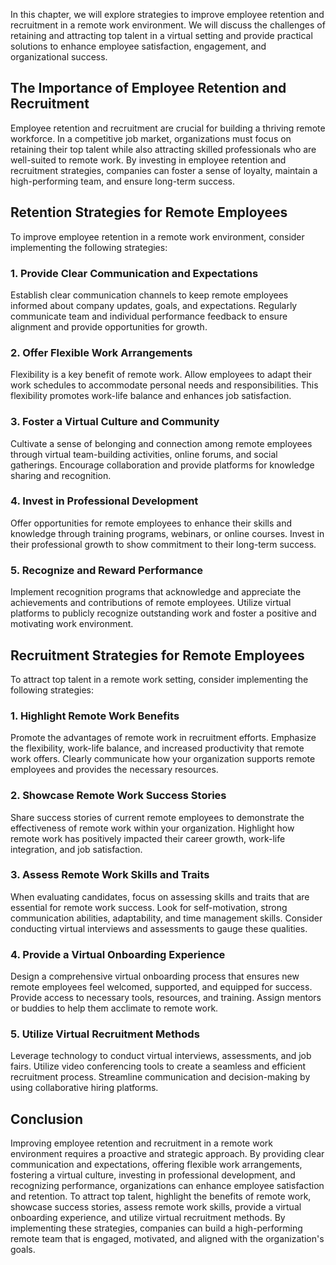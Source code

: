
In this chapter, we will explore strategies to improve employee retention and recruitment in a remote work environment. We will discuss the challenges of retaining and attracting top talent in a virtual setting and provide practical solutions to enhance employee satisfaction, engagement, and organizational success.

## The Importance of Employee Retention and Recruitment

Employee retention and recruitment are crucial for building a thriving remote workforce. In a competitive job market, organizations must focus on retaining their top talent while also attracting skilled professionals who are well-suited to remote work. By investing in employee retention and recruitment strategies, companies can foster a sense of loyalty, maintain a high-performing team, and ensure long-term success.

## Retention Strategies for Remote Employees

To improve employee retention in a remote work environment, consider implementing the following strategies:

### 1\. Provide Clear Communication and Expectations

Establish clear communication channels to keep remote employees informed about company updates, goals, and expectations. Regularly communicate team and individual performance feedback to ensure alignment and provide opportunities for growth.

### 2\. Offer Flexible Work Arrangements

Flexibility is a key benefit of remote work. Allow employees to adapt their work schedules to accommodate personal needs and responsibilities. This flexibility promotes work-life balance and enhances job satisfaction.

### 3\. Foster a Virtual Culture and Community

Cultivate a sense of belonging and connection among remote employees through virtual team-building activities, online forums, and social gatherings. Encourage collaboration and provide platforms for knowledge sharing and recognition.

### 4\. Invest in Professional Development

Offer opportunities for remote employees to enhance their skills and knowledge through training programs, webinars, or online courses. Invest in their professional growth to show commitment to their long-term success.

### 5\. Recognize and Reward Performance

Implement recognition programs that acknowledge and appreciate the achievements and contributions of remote employees. Utilize virtual platforms to publicly recognize outstanding work and foster a positive and motivating work environment.

## Recruitment Strategies for Remote Employees

To attract top talent in a remote work setting, consider implementing the following strategies:

### 1\. Highlight Remote Work Benefits

Promote the advantages of remote work in recruitment efforts. Emphasize the flexibility, work-life balance, and increased productivity that remote work offers. Clearly communicate how your organization supports remote employees and provides the necessary resources.

### 2\. Showcase Remote Work Success Stories

Share success stories of current remote employees to demonstrate the effectiveness of remote work within your organization. Highlight how remote work has positively impacted their career growth, work-life integration, and job satisfaction.

### 3\. Assess Remote Work Skills and Traits

When evaluating candidates, focus on assessing skills and traits that are essential for remote work success. Look for self-motivation, strong communication abilities, adaptability, and time management skills. Consider conducting virtual interviews and assessments to gauge these qualities.

### 4\. Provide a Virtual Onboarding Experience

Design a comprehensive virtual onboarding process that ensures new remote employees feel welcomed, supported, and equipped for success. Provide access to necessary tools, resources, and training. Assign mentors or buddies to help them acclimate to remote work.

### 5\. Utilize Virtual Recruitment Methods

Leverage technology to conduct virtual interviews, assessments, and job fairs. Utilize video conferencing tools to create a seamless and efficient recruitment process. Streamline communication and decision-making by using collaborative hiring platforms.

## Conclusion

Improving employee retention and recruitment in a remote work environment requires a proactive and strategic approach. By providing clear communication and expectations, offering flexible work arrangements, fostering a virtual culture, investing in professional development, and recognizing performance, organizations can enhance employee satisfaction and retention. To attract top talent, highlight the benefits of remote work, showcase success stories, assess remote work skills, provide a virtual onboarding experience, and utilize virtual recruitment methods. By implementing these strategies, companies can build a high-performing remote team that is engaged, motivated, and aligned with the organization's goals.
